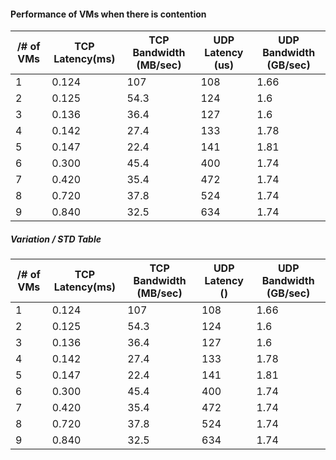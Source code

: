 
#### Performance of VMs when there is contention

/# of VMs  | TCP Latency(ms) | TCP Bandwidth (MB/sec) | UDP Latency (us) | UDP Bandwidth (GB/sec)
-----------|-----------------|------------------------|------------------|----------------------- 
1          |  0.124          |  107                   | 108              |  1.66
2          |  0.125          |  54.3                  | 124              |  1.6 
3          |  0.136          |  36.4                  | 127              |  1.6
4          |  0.142          |  27.4                  | 133              |  1.78
5          |  0.147          |  22.4                  | 141              |  1.81
6          |  0.300          |  45.4                  | 400              |  1.74
7          |  0.420          |  35.4                  | 472              |  1.74
8          |  0.720          |  37.8                  | 524              |  1.74
9          |  0.840          |  32.5                  | 634              |  1.74

##### Variation / STD Table

/# of VMs  | TCP Latency(ms) | TCP Bandwidth (MB/sec) | UDP Latency () | UDP Bandwidth (GB/sec)
----------------|-----------------|------------------------|--------------- |----------------------- 
1               | 0.124           |  107                   | 108            |  1.66 
2               | 0.125           |  54.3                  | 124            |  1.6  
3               | 0.136           |  36.4                  | 127            |  1.6 
4               | 0.142           |  27.4                  | 133            |  1.78 
5               | 0.147           |  22.4                  | 141            |  1.81 
6               | 0.300           |  45.4                  | 400            |  1.74 
7               | 0.420           |  35.4                  | 472            |  1.74 
8               | 0.720           |  37.8                  | 524            |  1.74 
9               | 0.840           |  32.5                  | 634            |  1.74 
